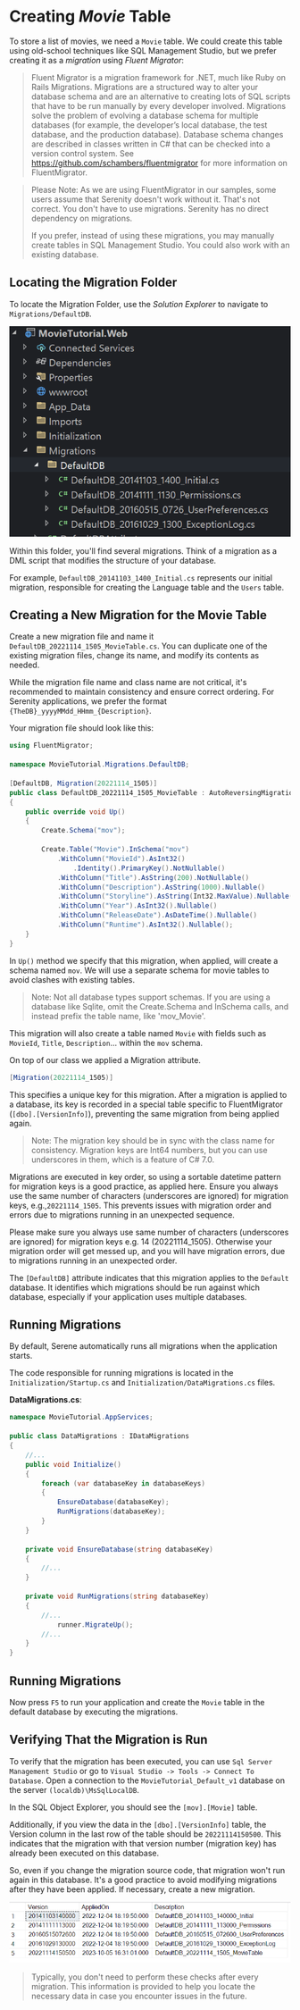 # Creating *Movie* Table

To store a list of movies, we need a `Movie` table. We could create this table using old-school techniques like SQL Management Studio, but we prefer creating it as a *migration* using *Fluent Migrator*:

> Fluent Migrator is a migration framework for .NET, much like Ruby on Rails Migrations. Migrations are a structured way to alter your database schema and are an alternative to creating lots of SQL scripts that have to be run manually by every developer involved. Migrations solve the problem of evolving a database schema for multiple databases (for example, the developer’s local database, the test database, and the production database). Database schema changes are described in classes written in C# that can be checked into a version control system. See https://github.com/schambers/fluentmigrator for more information on FluentMigrator.

> Please Note: As we are using FluentMigrator in our samples, some users assume that Serenity doesn't work without it. That's not correct. You don't have to use migrations. Serenity has no direct dependency on migrations.
>
> If you prefer, instead of using these migrations, you may manually create tables in SQL Management Studio. You could also work with an existing database.

## Locating the Migration Folder

To locate the Migration Folder, use the *Solution Explorer* to navigate to `Migrations/DefaultDB`.

![Initial Migration Folder](img/initial_migration_folder.png)

Within this folder, you'll find several migrations. Think of a migration as a DML script that modifies the structure of your database.

For example, `DefaultDB_20141103_1400_Initial.cs` represents our initial migration, responsible for creating the Language table and the `Users` table.

## Creating a New Migration for the Movie Table

Create a new migration file and name it `DefaultDB_20221114_1505_MovieTable.cs`. You can duplicate one of the existing migration files, change its name, and modify its contents as needed.

While the migration file name and class name are not critical, it's recommended to maintain consistency and ensure correct ordering. For Serenity applications, we prefer the format `{TheDB}_yyyyMMdd_HHmm_{Description}`. 

Your migration file should look like this:

```cs
using FluentMigrator;

namespace MovieTutorial.Migrations.DefaultDB;

[DefaultDB, Migration(20221114_1505)]
public class DefaultDB_20221114_1505_MovieTable : AutoReversingMigration
{
    public override void Up()
    {
        Create.Schema("mov");

        Create.Table("Movie").InSchema("mov")
            .WithColumn("MovieId").AsInt32()
                .Identity().PrimaryKey().NotNullable()
            .WithColumn("Title").AsString(200).NotNullable()
            .WithColumn("Description").AsString(1000).Nullable()
            .WithColumn("Storyline").AsString(Int32.MaxValue).Nullable()
            .WithColumn("Year").AsInt32().Nullable()
            .WithColumn("ReleaseDate").AsDateTime().Nullable()
            .WithColumn("Runtime").AsInt32().Nullable();
    }
}
```

In `Up()` method we specify that this migration, when applied, will create a schema named `mov`. We will use a separate schema for movie tables to avoid clashes with existing tables.

> Note: Not all database types support schemas. If you are using a database like Sqlite, omit the Create.Schema and InSchema calls, and instead prefix the table name, like 'mov_Movie'.

This migration will also create a table named `Movie` with fields such as `MovieId`, `Title`, `Description`... within the `mov` schema.

On top of our class we applied a Migration attribute.

```cs
[Migration(20221114_1505)]
```

This specifies a unique key for this migration. After a migration is applied to a database, its key is recorded in a special table specific to FluentMigrator (`[dbo].[VersionInfo]`), preventing the same migration from being applied again.

> Note: The migration key should be in sync with the class name for consistency. Migration keys are Int64 numbers, but you can use underscores in them, which is a feature of C# 7.0.

Migrations are executed in key order, so using a sortable datetime pattern for migration keys is a good practice, as applied here. Ensure you always use the same number of characters (underscores are ignored) for migration keys, e.g.,`20221114_1505`. This prevents issues with migration order and errors due to migrations running in an unexpected sequence.

Please make sure you always use same number of characters (underscores are ignored) for migration keys e.g. 14 (20221114_1505). Otherwise your migration order will get messed up, and you will have migration errors, due to migrations running in an unexpected order.

The `[DefaultDB]` attribute indicates that this migration applies to the `Default` database. It identifies which migrations should be run against which database, especially if your application uses multiple databases.

## Running Migrations

By default, Serene automatically runs all migrations when the application starts.

The code responsible for running migrations is located in the `Initialization/Startup.cs` and `Initialization/DataMigrations.cs` files.

**DataMigrations.cs**:
```cs
namespace MovieTutorial.AppServices;

public class DataMigrations : IDataMigrations
{
    //...
    public void Initialize()
    {
        foreach (var databaseKey in databaseKeys)
        {
            EnsureDatabase(databaseKey);
            RunMigrations(databaseKey);
        }
    }

    private void EnsureDatabase(string databaseKey)
    {
        //...
    }

    private void RunMigrations(string databaseKey)
    {
        //...
            runner.MigrateUp();
        //...
    }
}
```

## Running Migrations

Now press `F5` to run your application and create the `Movie` table in the default database by executing the migrations.

## Verifying That the Migration is Run

To verify that the migration has been executed, you can use `Sql Server Management Studio` or go to `Visual Studio -> Tools -> Connect To Database`. Open a connection to the `MovieTutorial_Default_v1` database on the server `(localdb)\MsSqlLocalDB`.

In the SQL Object Explorer, you should see the `[mov].[Movie]` table.

Additionally, if you view the data in the `[dbo].[VersionInfo]` table, the Version column in the last row of the table should be `20221114150500`. This indicates that the migration with that version number (migration key) has already been executed on this database.

So, even if you change the migration source code, that migration won't run again in this database. It's a good practice to avoid modifying migrations after they have been applied. If necessary, create a new migration.

![Migration VersionInfo Table](img/img/movie_migration_check.png)

> Typically, you don't need to perform these checks after every migration. This information is provided to help you locate the necessary data in case you encounter issues in the future.
